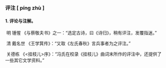 ### 评注     [ píng zhù ]

#### 1. 评论与注解。

​	明 锺惺  《与蔡敬夫书》之一：“选定古诗，曰《诗归》，稍有评注，发覆指迷。”

​	清 戴名世  《王学箕传》：“又取《左氏春秋》言兵事者为之评注。”

​	关德栋  《<挂枝儿>序》：“冯氏在校录《挂枝儿》曲词末所作的评注中，还提供了一些其它文学资料。”
